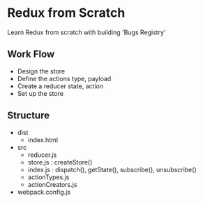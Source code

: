 # Redux from Scratch
Learn Redux from scratch with building 'Bugs Registry'


## Work Flow
- Design the store
- Define the actions <props> type, payload
- Create a reducer <arguments> state, action
- Set up the store


## Structure
- dist
    - index.html
- src
    - reducer.js
    - store.js : createStore()
    - index.js : dispatch(), getState(), subscribe(), unsubscribe()
    - actionTypes.js
    - actionCreators.js
- webpack.config.js